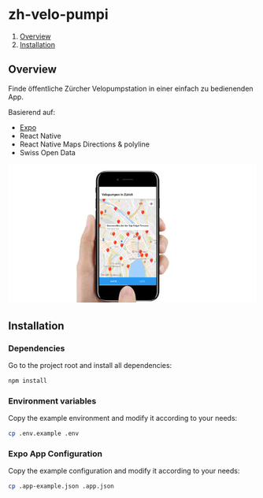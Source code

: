 # zh-velo-pumpi

1. [Overview](#overview)
2. [Installation](#installation)

## Overview
Finde öffentliche Zürcher Velopumpstation in einer einfach zu bedienenden App.

Basierend auf:
 - [Expo](https://exp.host/@booooza/zhvelopumpi)
 - React Native
 - React Native Maps Directions & polyline
 - Swiss Open Data

![Alt text](/app.png?raw=true "App Screenshot")

## Installation
### Dependencies
Go to the project root and install all dependencies:
```bash
npm install
```
### Environment variables

Copy the example environment and modify it according to your needs:

```bash
cp .env.example .env
```
### Expo App Configuration
Copy the example configuration and modify it according to your needs:
```bash
cp .app-example.json .app.json
```